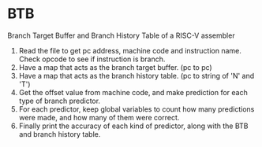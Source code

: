 # BTB
Branch Target Buffer and Branch History Table of a RISC-V assembler

1) Read the file to get pc address, machine code and instruction name. Check opcode to see if instruction is branch.
2) Have a map that acts as the branch target buffer. (pc to pc)
3) Have a map that acts as the branch history table. (pc to string of 'N' and 'T')
4) Get the offset value from machine code, and make prediction for each type of branch predictor.
5) For each predictor, keep global variables to count how many predictions were made, and how many of them were correct.
6) Finally print the accuracy of each kind of predictor, along with the BTB and branch history table.
